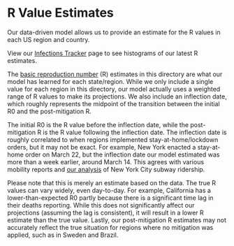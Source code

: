 # R Value Estimates

Our data-driven model allows us to provide an estimate for the R values in each US region and country.

View our [Infections Tracker](https://covid19-projections.com/infections-tracker/) page to see histograms of our latest R estimates.

The [basic reproduction number](https://en.wikipedia.org/wiki/Basic_reproduction_number) (R) estimates in this directory are what our model has learned for each state/region. While we only include a single value for each region in this directory, our model actually uses a weighted range of R values to make its projections. We also include an inflection date, which roughly represents the midpoint of the transition between the initial R0 and the post-mitigation R.

The initial R0 is the R value before the inflection date, while the post-mitigation R is the R value following the inflection date. The inflection date is roughly correlated to when regions implemented stay-at-home/lockdown orders, but it may not be exact. For example, New York enacted a stay-at-home order on March 22, but the inflection date our model estimated was more than a week earlier, around March 14. This agrees with various mobility reports and [our analysis](https://twitter.com/youyanggu/status/1248844841733128192) of New York City subway ridership.

Please note that this is merely an estimate based on the data. The true R values can vary widely, even day-to-day. For example, California has a lower-than-expected R0 partly because there is a significant time lag in their deaths reporting. While this does not significantly affect our projections (assuming the lag is consistent), it will result in a lower R estimate than the true value. Lastly, our post-mitigation R estimates may not accurately reflect the true situation for regions where no mitigation was applied, such as in Sweden and Brazil.
